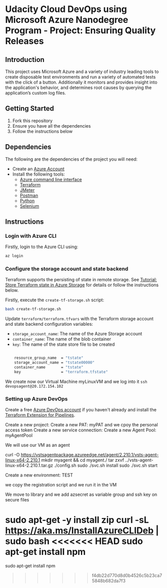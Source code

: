 # Udacity Cloud DevOps using Microsoft Azure Nanodegree Program - Project: Ensuring Quality Releases


## Introduction

This project uses Microsoft Azure and a variety of industry leading tools to create disposable test environments and run a variety of automated tests with the click of a button. 
Additionally it monitors and provides insight into the application's behavior, and determines root causes by querying the application’s custom log files.


## Getting Started

1. Fork this repository
2. Ensure you have all the dependencies
3. Follow the instructions below


## Dependencies

The following are the dependencies of the project you will need:

- Create an [Azure Account](https://portal.azure.com)
- Install the following tools:
  - [Azure command line interface](https://docs.microsoft.com/en-us/cli/azure/install-azure-cli?view=azure-cli-latest)
  - [Terraform](https://www.terraform.io/downloads.html)
  - [JMeter](https://jmeter.apache.org/download_jmeter.cgi)
  - [Postman](https://www.postman.com/downloads/)
  - [Python](https://www.python.org/downloads/)
  - [Selenium](https://sites.google.com/a/chromium.org/chromedriver/getting-started)

## Instructions

### Login with Azure CLI

Firstly, login to the Azure CLI using:

```bash
az login
```

### Configure the storage account and state backend

Terraform supports the persisting of state in remote storage. See [Tutorial: Store Terraform state in Azure Storage](https://docs.microsoft.com/en-us/azure/developer/terraform/store-state-in-azure-storage) for details or follow the instructions below.

Firstly, execute the `create-tf-storage.sh` script:

```bash
bash create-tf-storage.sh
```

Update `terraform/terraform.tfvars` with the Terraform storage account and state backend configuration variables:

- `storage_account_name`: The name of the Azure Storage account
- `container_name`: The name of the blob container
- `key`: The name of the state store file to be created

```bash

    resource_group_name  = "tstate"
    storage_account_name = "tstate00000"
    container_name       = "tstate"
    key                  = "terraform.tfstate"

```

We create now our Virtual Machine myLinuxVM and we log into it `ssh devopsagent@20.172.154.102`

### Setting up Azure DevOps

Create a free [Azure DevOps account](https://azure.microsoft.com/en-us/services/devops/) if you haven't already and install the [Terraform Extension for Pipelines](https://marketplace.visualstudio.com/items?itemName=ms-devlabs.custom-terraform-tasks).

Create a new project:
Create a new PAT: myPAT and we cpoy the personal access token
Create a new service connection: 
Create a new Agent Pool: myAgentPool

We will use our VM as an agent 

curl -O https://vstsagentpackage.azureedge.net/agent/2.210.1/vsts-agent-linux-x64-2.210.1
mkdir myagent && cd myagent./
tar zxvf ../vsts-agent-linux-x64-2.210.1.tar.gz
./config.sh
sudo ./svc.sh install
sudo ./svc.sh start

Create a new environment: TEST

we copy the registration script and we run it in the VM 

We move to library and we add azsecret as variable group and ssh key on secure files 

sudo apt-get -y install zip 
curl -sL https://aka.ms/InstallAzureCLIDeb | sudo bash 
<<<<<<< HEAD
sudo apt-get install npm 
=======
sudo apt-get install npm 
>>>>>>> f4db22d770d8d0b4526c5b23ca75848b682da7f3
